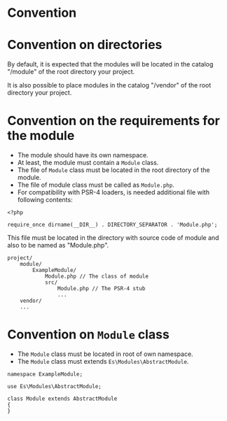 Convention
==========

# Convention on directories

By default, it is expected that the modules will be located in the catalog 
"/module" of the root directory your project.

It is also possible to place modules in the catalog "/vendor" of the root
directory your project.

# Convention on the requirements for the module

- The module should have its own namespace.
- At least, the module must contain a `Module` class.
- The file of `Module` class must be located in the root directory of the module.
- The file of module class must be called as `Module.php`.
- For compatibility with PSR-4 loaders, is needed additional file with following
  contents:
```
<?php

require_once dirname(__DIR__) . DIRECTORY_SEPARATOR . 'Module.php';
```
This file must be located in the directory with source code of module and also 
to be named as "Module.php".
```
project/
    module/
        ExampleModule/
            Module.php // The class of module
            src/
                Module.php // The PSR-4 stub
                ...
    vendor/
    ...
```
# Convention on `Module` class

- The `Module` class must be located in root of own namespace.
- The `Module` class must extends `Es\Modules\AbstractModule`.
```
namespace ExampleModule;

use Es\Modules\AbstractModule;

class Module extends AbstractModule
{
}
```
